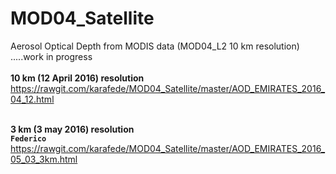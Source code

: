 # MOD04_Satellite
Aerosol Optical Depth from MODIS data (MOD04_L2 10 km resolution) <br>
.....work in progress <br>
<strong><br>10 km (12 April 2016) resolution<br></strong>
https://rawgit.com/karafede/MOD04_Satellite/master/AOD_EMIRATES_2016_04_12.html

<strong><br>3 km (3 may 2016) resolution<br> `Federico`</strong>
https://rawgit.com/karafede/MOD04_Satellite/master/AOD_EMIRATES_2016_05_03_3km.html
